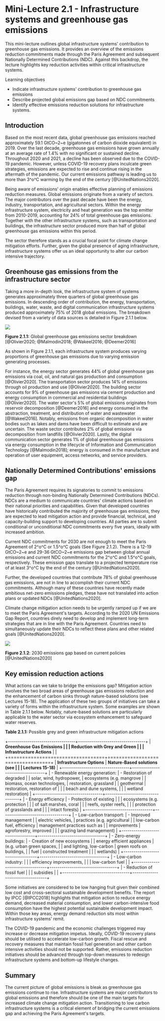 # Mini-Lecture 2.1 - Infrastructure systems and greenhouse gas emissions

This mini-lecture outlines global infrastructure systems' contribution
to greenhouse gas emissions. It provides an overview of the emissions
reduction commitments made through the Paris Agreement and subsequent
Nationally Determined Contributions (NDC). Against this backdrop, the
lecture highlights key reduction activities within critical
infrastructure systems.

Learning objectives

- Indicate infrastructure systems' contribution to greenhouse gas
  emissions
- Describe projected global emissions gap based on NDC commitments
- Identify effective emissions reduction solutions for infrastructure
  systems.

## Introduction

Based on the most recent data, global greenhouse gas emissions reached
approximately 59.1 GtCO~2~e (gigatonnes of carbon dioxide equivalent) in 2019. Over the last decade, greenhouse gas emissions have grown annually
at an average rate of 1.4% with no significant or sustained decline.
Throughout 2020 and 2021, a decline has been observed due to the
COVID-19 pandemic. However, unless COVID-19 recovery plans inculcate
green strategies, emissions are expected to rise and continue rising in
the aftermath of the pandemic. Our current emissions pathway is leading
us to more than 3^o^C warming by the end of the century
[@UnitedNations2020].

Being aware of emissions' origin enables effective planning of emissions
reduction measures. Global emissions originate from a variety of
sectors. The major contributors over the past decade have been the
energy, industry, transportation, and agricultural sectors. Within the
energy infrastructure system, electricity and heat generation was the
top emitter from 2010-2019, accounting for 24% of total greenhouse gas
emissions. Together with the other infrastructure systems, such as
transportation and buildings, the infrastructure sector produced more
than half of global greenhouse gas emissions within this period.

The sector therefore stands as a crucial focal point for climate change
mitigation efforts. Further, given the global presence of aging
infrastructure, infrastructure systems offer us an ideal opportunity to
alter our carbon intensive trajectory.

## Greenhouse gas emissions from the infrastructure sector

Taking a more in-depth look, the infrastructure system of systems
generates approximately three quarters of global greenhouse gas
emissions. In descending order of contribution, the energy,
transportation, buildings, water, waste, and digital communication
infrastructure systems produced approximately 75% of 2018 global
emissions. The breakdown devised from a variety of data sources is
detailed in Figure 2.1.1 below.

![](assets/Figure_2.1.1.png)

**Figure 2.1.1:** Global greenhouse gas emissions sector breakdown
[@Olivier2020; @Malmodin2018; @Wakeel2016; @Deemer2016]

As shown in Figure 2.1.1, each infrastructure system produces varying
proportions of greenhouse gas emissions due to varying emission
generating processes.

For instance, the energy sector generates 44% of global greenhouse gas
emissions via coal, oil, and natural gas production and consumption
[@Olivier2020]. The transportation sector produces 14% of emissions
through oil production and use [@Olivier2020]. The building sector
accounts for 9% of greenhouse gas emissions via cement production and
energy consumption in commercial and residential buildings
[@Olivier2020]. The water sector's 5% of global emissions originates
from reservoir decomposition [@Deemer2016] and energy consumed in the
abstraction, treatment, and distribution of water and wastewater
[@Wakeel2016]. Notably, emissions from organic decomposition in water
bodies such as lakes and dams have been difficult to estimate and are
uncertain. The waste sector contributes 2% of global emissions via
decomposition from landfills [@Olivier2020]. Lastly, the digital
communication sector generates 1% of global greenhouse gas emissions via
energy consumption in the lifecycle of Information and Communication
Technology [@Malmodin2018]; energy is consumed in the manufacture and
operation of user equipment, access networks, and service providers.

## Nationally Determined Contributions' emissions gap

The Paris Agreement requires its signatories to commit to emissions
reduction through non-binding Nationally Determined Contributions
(NDCs). NDCs are a medium to communicate countries' climate actions
based on their national priorities and capabilities. Given that
developed countries have historically contributed the majority of
greenhouse gas emissions, they are expected to lead mitigation action
and provide financial, technical, and capacity-building support to
developing countries. All parties are to submit conditional or
unconditional NDC commitments every five years, ideally with increased
ambition.

Current NDC commitments for 2030 are not enough to meet the Paris
Agreement of 2^o^C or 1.5^o^C goals (See Figure 2.1.2). There is a 12-19
GtCO~2~e and 29-36 GtCO~2~e emissions gap between global annual
emissions and current NDC commitments for the 2^o^C and 1.5^o^C goals,
respectively. These emission gaps translate to a projected temperature
rise of at least 3^o^C by the end of the century
[@UnitedNations2020].

Further, the developed countries that contribute 78% of global
greenhouse gas emissions, are not in line to accomplish their current
NDC commitments. Although many of these countries have recently made
ambitious net-zero emissions pledges, these have not translated into
action plans or updated NDCs [@UnitedNations2020].

Climate change mitigation action needs to be urgently ramped up if we
are to meet the Paris Agreement's targets. According to the 2020 UN
Emissions Gap Report, countries direly need to develop and implement
long-term strategies that are in line with the Paris Agreement.
Countries need to simultaneously update their NDCs to reflect these
plans and other related goals [@UnitedNations2020].

![](assets/Figure_2.1.2.png)

**Figure 2.1.2**: 2030 emissions gap based on current policies
[@UnitedNations2020]

## Key emission reduction actions

What actions can we take to bridge the emissions gap? Mitigation action
involves the two broad areas of greenhouse gas emissions reduction and
the enhancement of carbon sinks through nature-based solutions (see
Lectures 15-18). The application of these two groups of initiatives can
take a variety of forms within the infrastructure system. Some examples
are shown in Table 2.1.1 below. Notably, nature-based solutions are
particularly applicable to the water sector via ecosystem enhancement to
safeguard water reserves.

**Table 2.1.1:** Possible grey and green infrastructure mitigation
actions

+----------------------------------+----------------------------------+
| **Greenhouse Gas Emissions | |
| Reduction with Grey and Green | |
| Infrastructure Actions** | |
+==================================+==================================+
| **Infrastructure Options** | **Nature-Based solutions (see |
| | Lectures 15-18)** |
+----------------------------------+----------------------------------+
| - Renewable energy generation: | - Restoration of degraded |
| solar, wind, hydropower, | ecosystems (e.g. mangrove |
| biomass, ocean technologies, | restoration, grassland |
| geothermal | restoration, restoration of |
| | beach and dune systems, |
| | wetland restoration) |
+----------------------------------+----------------------------------+
| - Energy efficiency | - Protection of existing |
| | ecosystems (e.g. protection |
| | of salt marshes, coral |
| | reefs, oyster reefs, |
| | protection of grasslands and |
| | intact forests) |
+----------------------------------+----------------------------------+
| - Low-carbon transport: | - Improved management |
| electric vehicles, | practices (e.g. agricultural |
| low-carbon fuel, efficiency | management practices such as |
| improvements | agroforestry, improved |
| | grazing land management) |
+----------------------------------+----------------------------------+
| - Zero-energy buildings: | - Creation of new ecosystems |
| energy efficient appliances | (e.g. urban green spaces, |
| and lighting, low-carbon | green roofs on buildings, |
| fuel | constructed treatment |
| | wetlands) |
+----------------------------------+----------------------------------+
| - Low-carbon industry: | |
| efficiency improvements, | |
| low-carbon fuel | |
+----------------------------------+----------------------------------+
| - Reduction of fossil fuel | |
| subsidies | |
+----------------------------------+----------------------------------+

Some initiatives are considered to be low hanging fruit given their
combined low cost and cross-sectoral sustainable development benefits.
The report by IPCC [@IPCC2018] highlights that mitigation action to
reduce energy demand, decreased material consumption, and lower
carbon-intensive food consumption have the highest potential sustainable
development impact. Within those key areas, energy demand reduction sits
most within infrastructure systems' remit.

The COVID-19 pandemic and the economic challenges triggered may increase
or decrease mitigation impetus. Ideally, COVID-19 recovery plans should
be utilised to accelerate low-carbon growth. Fiscal rescue and recovery
measures that maintain fossil fuel generation and other carbon intensive
activities should not be supported. Rather, emissions reduction
initiatives should be advanced through top-down measures to redesign
infrastructure systems and bottom-up lifestyle changes.

## Summary

The current picture of global emissions is bleak as greenhouse gas
emissions continue to rise. Infrastructure systems are major
contributors to global emissions and therefore should be one of the main
targets for increased climate change mitigation action. Transitioning to
low carbon infrastructure systems is a critical element of bridging the
current emissions gap and achieving the Paris Agreement's targets.
